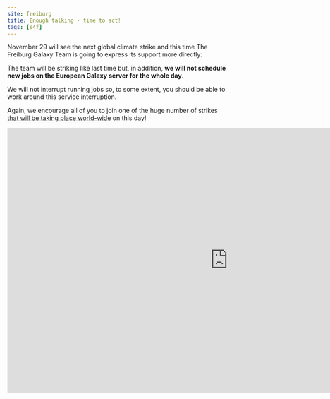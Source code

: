 ```yaml
---
site: freiburg
title: Enough talking - time to act!
tags: [s4f]
---
```


November 29 will see the next global climate strike and this time The Freiburg
Galaxy Team is going to express its support more directly:

The team will be striking like last time but, in addition, **we will not
schedule new jobs on the European Galaxy server for the whole day**.

We will not interrupt running jobs so, to some extent, you should be able to
work around this service interruption.

Again, we encourage all of you to join one of the huge number of strikes
[that will be taking place world-wide](https://fridaysforfuture.org/statistics/map?d=2019-11-29) on this day!

<div class="multiple-img">
        <iframe width="1000" height="600" src="https://globalclimatestrike.net/#map" frameborder="0" allowfullscreen></iframe>
</div>
